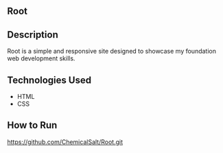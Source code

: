 ## Root

## Description
Root is a simple and responsive site designed to showcase my foundation web development skills. 

## Technologies Used
- HTML
- CSS
  
## How to Run
https://github.com/ChemicalSalt/Root.git
